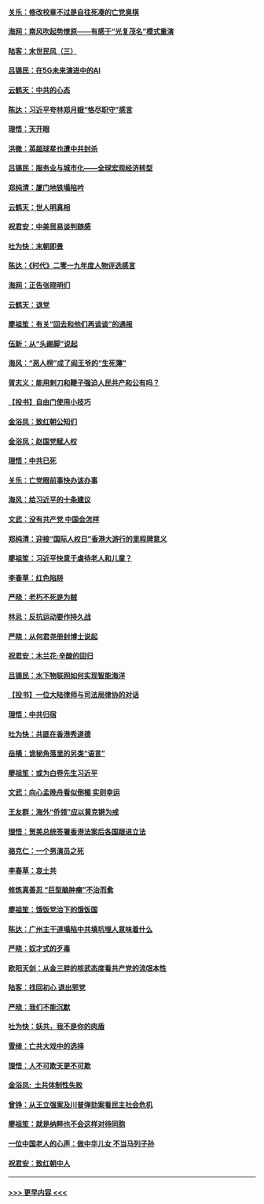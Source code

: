 #### [关乐：修改校章不过是自往死凑的亡党臭棋](../pages/nsc993/n11735097.md?t=12211101) 
#### [海网：南风吹起势燎原——有感于“光复茂名”模式重演](../pages/nsc993/n11732308.md?t=12211101) 
#### [陆客：末世民风（三）](../pages/nsc993/n11732211.md?t=12211101) 
#### [吕锡民：在5G未来演进中的AI](../pages/nsc993/n11730010.md?t=12211101) 
#### [云鹤天：中共的心态](../pages/nsc993/n11729906.md?t=12211101) 
#### [陈达：习近平夸林郑月娥“恪尽职守”感言](../pages/nsc993/n11729881.md?t=12211101) 
#### [理悟：天开眼](../pages/nsc993/n11729699.md?t=12211101) 
#### [洪微：英超球星也遭中共封杀](../pages/nsc993/n11727243.md?t=12211101) 
#### [吕锡民：服务业与城市化——全球宏观经济转型](../pages/nsc993/n11725845.md?t=12211101) 
#### [郑纯清：厦门地铁塌陷吟](../pages/nsc993/n11725813.md?t=12211101) 
#### [云鹤天：世人明真相](../pages/nsc993/n11725621.md?t=12211101) 
#### [祝君安：中美贸易谈判随感](../pages/nsc993/n11725609.md?t=12211101) 
#### [吐为快：末朝即景](../pages/nsc993/n11723365.md?t=12211101) 
#### [陈达：《时代》二零一九年度人物评选感言](../pages/nsc993/n11723337.md?t=12211101) 
#### [海网：正告张晓明们](../pages/nsc993/n11723228.md?t=12211101) 
#### [云鹤天：退党](../pages/nsc993/n11723056.md?t=12211101) 
#### [廖祖笙：有关“回去和他们再谈谈”的通报](../pages/nsc993/n11722442.md?t=12211101) 
#### [伍新：从“头踢脚”说起](../pages/nsc993/n11722429.md?t=12211101) 
#### [海风：“恶人榜”成了阎王爷的“生死簿”](../pages/nsc993/n11722272.md?t=12211101) 
#### [胥志义：能用剌刀和鞭子强迫人民共产和公有吗？](../pages/nsc993/n11720569.md?t=12211101) 
#### [【投书】自由门使用小技巧](../pages/nsc993/n11720180.md?t=12211101) 
#### [金浴凤：致红朝公知们](../pages/nsc993/n11720563.md?t=12211101) 
#### [金浴凤：赵国党赋人权](../pages/nsc993/n11720533.md?t=12211101) 
#### [理悟：中共已死](../pages/nsc993/n11720233.md?t=12211101) 
#### [关乐：亡党眼前事快办该办事](../pages/nsc993/n11719160.md?t=12211101) 
#### [海风：给习近平的十条建议](../pages/nsc993/n11717616.md?t=12211101) 
#### [文武：没有共产党 中国会怎样](../pages/nsc993/n11717584.md?t=12211101) 
#### [郑纯清：迎接“国际人权日”香港大游行的里程牌意义](../pages/nsc993/n11717417.md?t=12211101) 
#### [廖祖笙：习近平快意于虐待老人和儿童？](../pages/nsc993/n11715313.md?t=12211101) 
#### [李春草：红色陷阱](../pages/nsc993/n11715029.md?t=12211101) 
#### [严晓：老朽不死是为贼](../pages/nsc993/n11712910.md?t=12211101) 
#### [林忌：反抗运动要作持久战](../pages/nsc993/n11712623.md?t=12211101) 
#### [严晓：从何君尧册封博士说起](../pages/nsc993/n11712465.md?t=12211101) 
#### [祝君安：木兰花·辛酸的回归](../pages/nsc993/n11712381.md?t=12211101) 
#### [吕锡民：水下物联网如何实现智能海洋](../pages/nsc993/n11711158.md?t=12211101) 
#### [【投书】一位大陆律师与司法局律协的对话](../pages/nsc993/n11709675.md?t=12211101) 
#### [理悟：中共归宿](../pages/nsc993/n11710059.md?t=12211101) 
#### [吐为快：共匪在香港秀道德](../pages/nsc993/n11709979.md?t=12211101) 
#### [岳横：诡秘角落里的另类“语言”](../pages/nsc993/n11709792.md?t=12211101) 
#### [廖祖笙：或为白卷先生习近平](../pages/nsc993/n11708330.md?t=12211101) 
#### [文武：向心孟晚舟看似倒楣 实则幸运](../pages/nsc993/n11708236.md?t=12211101) 
#### [王友群：海外“侨领”应以黄克锵为戒](../pages/nsc993/n11706176.md?t=12211101) 
#### [理悟：贺美总统签署香港法案后各国跟进立法](../pages/nsc993/n11706853.md?t=12211101) 
#### [骆克仁：一个男演员之死](../pages/nsc993/n11706677.md?t=12211101) 
#### [李春草：哀土共](../pages/nsc993/n11706255.md?t=12211101) 
#### [修炼真善忍 “巨型脑肿瘤”不治而愈](../pages/nsc993/n11705340.md?t=12211101) 
#### [廖祖笙：饿饭党治下的饿饭国](../pages/nsc993/n11705085.md?t=12211101) 
#### [陈达：广州主干道塌陷中共填坑埋人意味着什么](../pages/nsc993/n11705046.md?t=12211101) 
#### [严晓：奴才式的歹毒](../pages/nsc993/n11704826.md?t=12211101) 
#### [欧阳天剑：从金三胖的核武态度看共产党的流氓本性](../pages/nsc993/n11702238.md?t=12211101) 
#### [陆客：找回初心 退出邪党](../pages/nsc993/n11702213.md?t=12211101) 
#### [严晓：我们不能沉默](../pages/nsc993/n11702110.md?t=12211101) 
#### [吐为快：妖共，我不是你的肉盾](../pages/nsc993/n11701366.md?t=12211101) 
#### [雪绮：亡共大戏中的选择](../pages/nsc993/n11699922.md?t=12211101) 
#### [理悟：人不可欺天更不可欺](../pages/nsc993/n11699657.md?t=12211101) 
#### [金浴凤:  土共体制性失败](../pages/nsc993/n11699361.md?t=12211101) 
#### [曾铮：从王立强案及川普弹劾案看民主社会危机](../pages/nsc993/n11699318.md?t=12211101) 
#### [廖祖笙：就是纳粹也不会这样对待同胞](../pages/nsc993/n11697658.md?t=12211101) 
#### [一位中国老人的心声：做中华儿女 不当马列子孙](../pages/nsc993/n11697525.md?t=12211101) 
#### [祝君安：致红朝中人](../pages/nsc993/n11697518.md?t=12211101) 

----
#### [ >>> 更早内容 <<< ](../indexes/nsc993-earlier.md)
